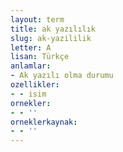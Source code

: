 ```yaml
---
layout: term
title: ak yazılılık
slug: ak-yazililik
letter: A
lisan: Türkçe
anlamlar:
- Ak yazılı olma durumu
ozellikler:
- - isim
ornekler:
- - ''
orneklerkaynak:
- - ''
---
```

